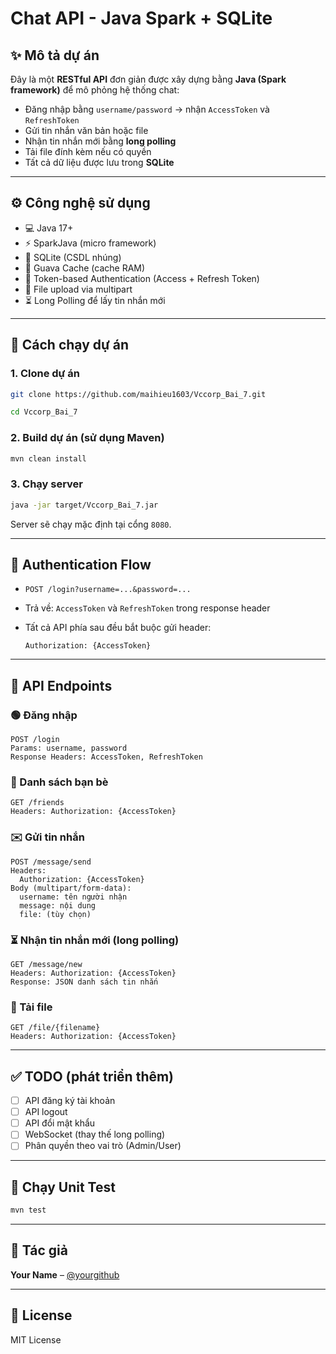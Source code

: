 # Chat API - Java Spark + SQLite

## ✨ Mô tả dự án

Đây là một **RESTful API** đơn giản được xây dựng bằng **Java (Spark framework)** để mô phỏng hệ thống chat:

* Đăng nhập bằng `username/password` → nhận `AccessToken` và `RefreshToken`
* Gửi tin nhắn văn bản hoặc file
* Nhận tin nhắn mới bằng **long polling**
* Tải file đính kèm nếu có quyền
* Tất cả dữ liệu được lưu trong **SQLite**

---

## ⚙️ Công nghệ sử dụng

* 💻 Java 17+
* ⚡ SparkJava (micro framework)
* 💃 SQLite (CSDL nhúng)
* 🧠 Guava Cache (cache RAM)
* 🔐 Token-based Authentication (Access + Refresh Token)
* 📌 File upload via multipart
* ⏳ Long Polling để lấy tin nhắn mới

---

## 🚀 Cách chạy dự án

### 1. Clone dự án

```bash
git clone https://github.com/maihieu1603/Vccorp_Bai_7.git

cd Vccorp_Bai_7
```

### 2. Build dự án (sử dụng Maven)

```bash
mvn clean install
```

### 3. Chạy server

```bash
java -jar target/Vccorp_Bai_7.jar
```

Server sẽ chạy mặc định tại cổng `8080`.

---

## 🔐 Authentication Flow

* `POST /login?username=...&password=...`

 * Trả về: `AccessToken` và `RefreshToken` trong response header

* Tất cả API phía sau đều bắt buộc gửi header:

  ```http
  Authorization: {AccessToken}
  ```

---

## 📡 API Endpoints

### 🟢 Đăng nhập

```http
POST /login
Params: username, password
Response Headers: AccessToken, RefreshToken
```

### 📘 Danh sách bạn bè

```http
GET /friends
Headers: Authorization: {AccessToken}
```

### ✉️ Gửi tin nhắn

```http
POST /message/send
Headers:
  Authorization: {AccessToken}
Body (multipart/form-data):
  username: tên người nhận
  message: nội dung
  file: (tùy chọn)
```

### ⏳ Nhận tin nhắn mới (long polling)

```http
GET /message/new
Headers: Authorization: {AccessToken}
Response: JSON danh sách tin nhắn
```

### 📁 Tải file

```http
GET /file/{filename}
Headers: Authorization: {AccessToken}
```

---

## ✅ TODO (phát triển thêm)

* [ ] API đăng ký tài khoản
* [ ] API logout
* [ ] API đổi mật khẩu
* [ ] WebSocket (thay thế long polling)
* [ ] Phân quyền theo vai trò (Admin/User)

---

## 🧪 Chạy Unit Test

```bash
mvn test
```

---

## 👤 Tác giả

**Your Name** – [@yourgithub](https://github.com/yourgithub)

---

## 📄 License

MIT License
